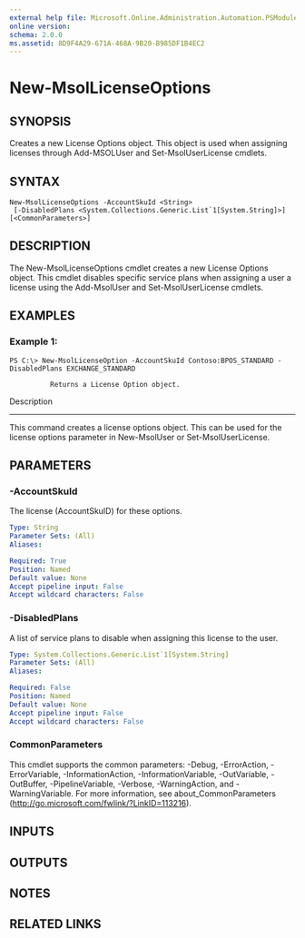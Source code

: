 ```yaml
---
external help file: Microsoft.Online.Administration.Automation.PSModule.dll-Help.xml
online version:
schema: 2.0.0
ms.assetid: 8D9F4A29-671A-468A-9B20-B985DF1B4EC2
---
```


# New-MsolLicenseOptions

## SYNOPSIS
Creates a new License Options object.
This object is used when assigning licenses through Add-MSOLUser and Set-MsolUserLicense cmdlets.

## SYNTAX

```
New-MsolLicenseOptions -AccountSkuId <String>
 [-DisabledPlans <System.Collections.Generic.List`1[System.String]>] [<CommonParameters>]
```

## DESCRIPTION
The New-MsolLicenseOptions cmdlet creates a new License Options object.
This cmdlet disables specific service plans when assigning a user a license using the Add-MsolUser and Set-MsolUserLicense cmdlets.

## EXAMPLES

### Example 1:
```
PS C:\> New-MsolLicenseOption -AccountSkuId Contoso:BPOS_STANDARD -DisabledPlans EXCHANGE_STANDARD

          Returns a License Option object.
```

Description

-----------

This command creates a license options object.
This can be used for the license options parameter in New-MsolUser or Set-MsolUserLicense.

## PARAMETERS

### -AccountSkuId
The license (AccountSkuID) for these options.

```yaml
Type: String
Parameter Sets: (All)
Aliases:

Required: True
Position: Named
Default value: None
Accept pipeline input: False
Accept wildcard characters: False
```

### -DisabledPlans
A list of service plans to disable when assigning this license to the user.

```yaml
Type: System.Collections.Generic.List`1[System.String]
Parameter Sets: (All)
Aliases:

Required: False
Position: Named
Default value: None
Accept pipeline input: False
Accept wildcard characters: False
```

### CommonParameters
This cmdlet supports the common parameters: -Debug, -ErrorAction, -ErrorVariable, -InformationAction, -InformationVariable, -OutVariable, -OutBuffer, -PipelineVariable, -Verbose, -WarningAction, and -WarningVariable. For more information, see about_CommonParameters (http://go.microsoft.com/fwlink/?LinkID=113216).

## INPUTS

## OUTPUTS

## NOTES

## RELATED LINKS
